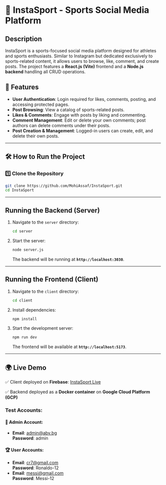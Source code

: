 # 📸 InstaSport - Sports Social Media Platform

## Description
InstaSport is a sports-focused social media platform designed for athletes and sports enthusiasts. Similar to Instagram but dedicated exclusively to sports-related content, it allows users to browse, like, comment, and create posts. The project features a **React.js (Vite)** frontend and a **Node.js backend** handling all CRUD operations.

## 🚀 Features
- **User Authentication**: Login required for likes, comments, posting, and accessing protected pages.
- **Post Browsing**: View a catalog of sports-related posts.
- **Likes & Comments**: Engage with posts by liking and commenting.
- **Comment Management**: Edit or delete your own comments; post authors can delete comments under their posts.
- **Post Creation & Management**: Logged-in users can create, edit, and delete their own posts.

---

## 🛠 How to Run the Project

### 1️⃣ Clone the Repository
```sh
git clone https://github.com/MohiAssaf/InstaSport.git
cd InstaSport
```

---

##  Running the Backend (Server)

1. Navigate to the `server` directory:
   ```sh
   cd server
   ```
2. Start the server:
   ```sh
   node server.js
   ```
   The backend will be running at **`http://localhost:3030`**.

---

## Running the Frontend (Client)

1. Navigate to the `client` directory:
   ```sh
   cd client
   ```
2. Install dependencies:
   ```sh
   npm install
   ```
3. Start the development server:
   ```sh
   npm run dev
   ```
   The frontend will be available at **`http://localhost:5173`**.

---

## 🌍 Live Demo
✅ Client deployed on **Firebase**: [InstaSport Live](https://insta-sport-455020.web.app/)

✅ Backend deployed as a **Docker container** on **Google Cloud Platform (GCP)**

### Test Accounts:

#### 👑 Admin Account:
- **Email**: admin@abv.bg  
  **Password**: admin

#### 🏆 User Accounts:
- **Email**: cr7@gmail.com  
  **Password**: Ronaldo-12
- **Email**: messi@gmail.com  
  **Password**: Messi-12
